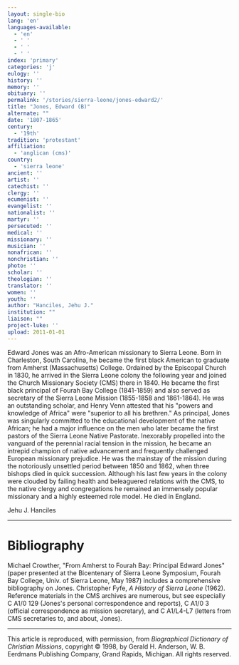 ```yaml
---
layout: single-bio
lang: 'en'
languages-available:
  - 'en'
  - ' '
  - ' '
  - ' '
index: 'primary'
categories: 'j'
eulogy: ''
history: ''
memory: ''
obituary: ''
permalink: '/stories/sierra-leone/jones-edward2/'
title: "Jones, Edward (B)"
alternate: ""
date: '1807-1865'
century:
  - '19th'
tradition: 'protestant'
affiliation:
  - 'anglican (cms)'
country:
  - 'sierra leone'
ancient: ''
artist: ''
catechist: ''
clergy: ''
ecumenist: ''
evangelist: ''
nationalist: ''
martyr: ''
persecuted: ''
medical: ''
missionary: ''
musician: ''
nonafrican: ''
nonchristian: ''
photo: ''
scholar: ''
theologian: ''
translator: ''
women: ''
youth: ''
author: "Hanciles, Jehu J."
institution: ""
liaison: ""
project-luke: ''
upload: 2011-01-01
---
```




Edward Jones was an Afro-American missionary to Sierra Leone. Born in Charleston, South Carolina, he became the first black American to graduate from Amherst (Massachusetts) College. Ordained by the Episcopal Church in 1830, he arrived in the Sierra Leone colony the following year and joined the Church Missionary Society (CMS) there in 1840. He became the first black principal of Fourah Bay College (1841-1859) and also served as secretary of the Sierra Leone Mission (1855-1858 and 1861-1864). He was an outstanding scholar, and Henry Venn attested that his "powers and knowledge of Africa" were "superior to all his brethren." As principal, Jones was singularly committed to the educational development of the native African; he had a major influence on the men who later became the first pastors of the Sierra Leone Native Pastorate. Inexorably propelled into the vanguard of the perennial racial tension in the mission, he became an intrepid champion of native advancement and frequently challenged European missionary prejudice. He was the mainstay of the mission during the notoriously unsettled period between 1850 and 1862, when three bishops died in quick succession. Although his last few years in the colony were clouded by failing health and beleaguered relations with the CMS, to the native clergy and congregations he remained an immensely popular missionary and a highly esteemed role model. He died in England.

Jehu J. Hanciles

---

# Bibliography

Michael Crowther, "From Amherst to Fourah Bay: Principal Edward Jones" (paper presented at the Bicentenary of Sierra Leone Symposium, Fourah Bay College, Univ. of Sierra Leone, May 1987) includes a comprehensive bibliography on Jones. Christopher Fyfe, *A History of Sierra Leone* (1962). Reference materials in the CMS archives are numerous, but see especially C A1/0 129 (Jones's personal correspondence and reports), C A1/0 3 (official correspondence as mission secretary), and C A1/L4-L7 (letters from CMS secretaries to, and about, Jones).

---

This article is reproduced, with permission, from *Biographical Dictionary of Christian Missions*, copyright © 1998, by Gerald H. Anderson, W. B. Eerdmans Publishing Company, Grand Rapids, Michigan. All rights reserved.